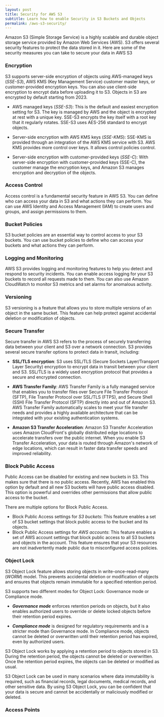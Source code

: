 ```yaml
---
layout: post
title: Security for AWS S3
subtitle: Learn how to enable Security in S3 Buckets and Objects
permalink: /aws-s3-security/
---
```


Amazon S3 (Simple Storage Service) is a highly scalable and durable object storage service provided by Amazon Web Services (AWS). S3 offers several security features to protect the data stored in it. Here are some of the security measures you can take to secure your data in AWS S3

### Encryption

S3 supports server-side encryption of objects using AWS-managed keys (*SSE-S3*), AWS KMS (Key Management Service) customer master keys, or customer-provided encryption keys. You can also use client-side encryption to encrypt data before uploading it to S3. Objects in S3 are encrypted by default starting from 2023.

- AWS managed keys (*SSE-S3*): This is the default and easiest encryption setting for S3. The key is managed by AWS and the object is encrypted at rest with a unique key. SSE-S3 encrypts the key itself with a root key that it regularly rotates. SSE-S3 uses AES-256 standard to encrypt objects. 

- Server-side encryption with AWS KMS keys (*SSE-KMS*): SSE-KMS is provided through an integration of the AWS KMS service with S3. AWS KMS provides more control over keys. It allows control policies control. 

- Server-side encryption with customer-provided keys (*SSE-C*): With server-side encryption with customer-provided keys (SSE-C), the customer manage the encryption keys, and Amazon S3 manages encryption and decryption of the objects.

### Access Control

Access control is a fundamental security feature in AWS S3. You can define who can access your data in S3 and what actions they can perform. You can use AWS Identity and Access Management (IAM) to create users and groups, and assign permissions to them.

### Bucket Policies

S3 bucket policies are an essential way to control access to your S3 buckets. You can use bucket policies to define who can access your buckets and what actions they can perform.

### Logging and Monitoring 

AWS S3 provides logging and monitoring features to help you detect and respond to security incidents. You can enable access logging for your S3 buckets to record all requests made to them. You can also use Amazon CloudWatch to monitor S3 metrics and set alarms for anomalous activity.

### Versioning

S3 versioning is a feature that allows you to store multiple versions of an object in the same bucket. This feature can help protect against accidental deletion or modification of objects.

### Secure Transfer

Secure transfer in AWS S3 refers to the process of securely transferring data between your client and S3 over a network connection. S3 provides several secure transfer options to protect data in transit, including:

- **SSL/TLS encryption**: S3 uses SSL/TLS (Secure Sockets Layer/Transport Layer Security) encryption to encrypt data in transit between your client and S3. SSL/TLS is a widely used encryption protocol that provides a secure and encrypted connection.

- **AWS Transfer Family**: AWS Transfer Family is a fully managed service that enables you to transfer files over Secure File Transfer Protocol (SFTP), File Transfer Protocol over SSL/TLS (FTPS), and Secure Shell (SSH) File Transfer Protocol (SFTP) directly into and out of Amazon S3. AWS Transfer Family automatically scales to meet your file transfer needs and provides a highly available architecture that can be integrated with your existing authentication systems.

- **Amazon S3 Transfer Acceleration**: Amazon S3 Transfer Acceleration uses Amazon CloudFront's globally distributed edge locations to accelerate transfers over the public internet. When you enable S3 Transfer Acceleration, your data is routed through Amazon's network of edge locations, which can result in faster data transfer speeds and improved reliability.

### Block Public Access

Public Access can be disabled for existing and new buckets in S3. This makes sure that there is no public access. Recently, AWS has enabled this option by default and all new S3 buckets will have public access disabled. This option is powerful and overrides other permissions that allow public access to the bucket.

There are multiple options for Block Public Access.
- Block Public Access settings for *S3 buckets*: This feature enables a set of S3 bucket settings that block public access to the bucket and its objects. 
- Block Public Access settings for *AWS accounts*: This feature enables a set of AWS account settings that block public access to all S3 buckets and objects in the account. This feature ensures that your S3 resources are not inadvertently made public due to misconfigured access policies.

### Object Lock

S3 Object Lock feature allows storing objects in write-once-read-many (*WORM*) model. This prevents accidental deletion or modification of objects and ensures that objects remain immutable for a specified retention period.

S3 supports two different modes for Object Lock: Governance mode or Compliance mode.

- ***Governance mode*** enforces retention periods on objects, but it also enables authorized users to override or delete locked objects before their retention period expires.

- ***Compliance mode*** is designed for regulatory requirements and is a stricter mode than Governance mode. In Compliance mode, objects cannot be deleted or overwritten until their retention period has expired, even by authorized users.

S3 Object Lock works by applying a retention period to objects stored in S3. During the retention period, the objects cannot be deleted or overwritten. Once the retention period expires, the objects can be deleted or modified as usual.

S3 Object Lock can be used in many scenarios where data immutability is required, such as financial records, legal documents, medical records, and other sensitive data. By using S3 Object Lock, you can be confident that your data is secure and cannot be accidentally or maliciously modified or deleted.

### Access Points ###





